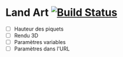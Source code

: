 # Land Art [![Build Status](https://travis-ci.org/radium226/land-art.svg?branch=master)](https://travis-ci.org/radium226/land-art)

 - [ ] Hauteur des piquets
 - [ ] Rendu 3D
 - [ ] Paramètres variables
 - [ ] Paramètres dans l'URL
